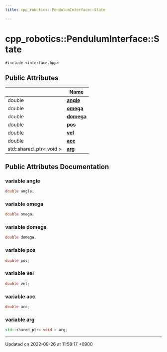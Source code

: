 ```yaml
---
title: cpp_robotics::PendulumInterface::State

---
```


# cpp_robotics::PendulumInterface::State






`#include <interface.hpp>`

## Public Attributes

|                | Name           |
| -------------- | -------------- |
| double | **[angle](/cpp_robotics/doxybook/Classes/structcpp__robotics_1_1PendulumInterface_1_1State/#variable-angle)**  |
| double | **[omega](/cpp_robotics/doxybook/Classes/structcpp__robotics_1_1PendulumInterface_1_1State/#variable-omega)**  |
| double | **[domega](/cpp_robotics/doxybook/Classes/structcpp__robotics_1_1PendulumInterface_1_1State/#variable-domega)**  |
| double | **[pos](/cpp_robotics/doxybook/Classes/structcpp__robotics_1_1PendulumInterface_1_1State/#variable-pos)**  |
| double | **[vel](/cpp_robotics/doxybook/Classes/structcpp__robotics_1_1PendulumInterface_1_1State/#variable-vel)**  |
| double | **[acc](/cpp_robotics/doxybook/Classes/structcpp__robotics_1_1PendulumInterface_1_1State/#variable-acc)**  |
| std::shared_ptr< void > | **[arg](/cpp_robotics/doxybook/Classes/structcpp__robotics_1_1PendulumInterface_1_1State/#variable-arg)**  |

## Public Attributes Documentation

### variable angle

```cpp
double angle;
```


### variable omega

```cpp
double omega;
```


### variable domega

```cpp
double domega;
```


### variable pos

```cpp
double pos;
```


### variable vel

```cpp
double vel;
```


### variable acc

```cpp
double acc;
```


### variable arg

```cpp
std::shared_ptr< void > arg;
```


-------------------------------

Updated on 2022-09-26 at 11:58:17 +0900